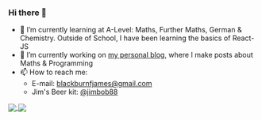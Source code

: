 ### Hi there 👋
- 🌱 I’m currently learning at A-Level: Maths, Further Maths, German & Chemistry. Outside of School, I have been learning the basics of React-JS
- 🔭 I’m currently working on [my personal blog](https://jimbob88.github.io/), where I make posts about Maths & Programming
- 📫 How to reach me: 
   - E-mail: blackburnfjames@gmail.com
   - Jim's Beer kit: [@jimbob88](https://www.jimsbeerkit.co.uk/forum/memberlist.php?mode=viewprofile&u=21307)

<a href="https://github.com/jimbob88">
  <img align="center" src="https://github-readme-stats.vercel.app/api?username=jimbob88&count_private=true&theme=radical" />
</a>
<a href="https://github.com/jimbob88">
  <img align="center" src="https://github-readme-stats.vercel.app/api/top-langs/?username=jimbob88" />
</a>
<!--
**jimbob88/jimbob88** is a ✨ _special_ ✨ repository because its `README.md` (this file) appears on your GitHub profile.

Here are some ideas to get you started:

- 🔭 I’m currently working on ...
- 🌱 I’m currently learning ...
- 👯 I’m looking to collaborate on ...
- 🤔 I’m looking for help with ...
- 💬 Ask me about ...
- 📫 How to reach me: ...
- 😄 Pronouns: ...
- ⚡ Fun fact: ...
-->

